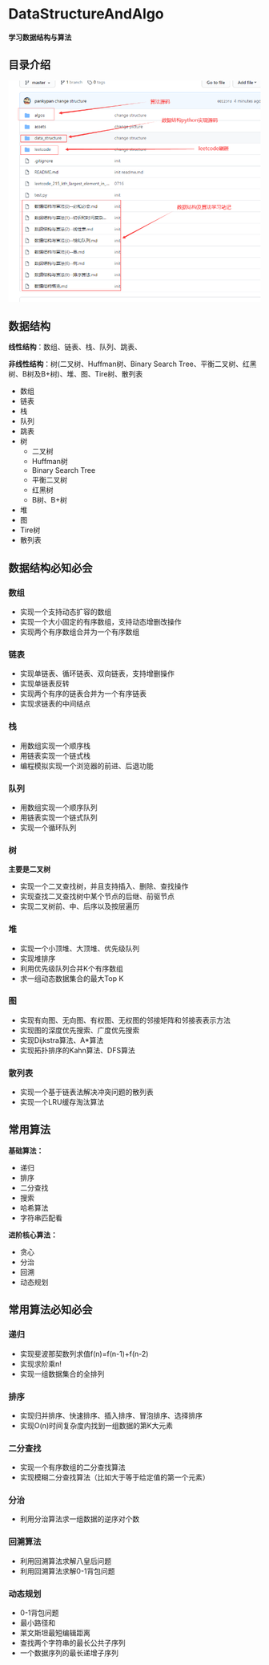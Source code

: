 # DataStructureAndAlgo

**学习数据结构与算法**



## 目录介绍

![QQ截图20200718090448](assets/QQ截图20200718090448.png)



## 数据结构

**线性结构**：数组、链表、栈、队列、跳表、

**非线性结构**：树(二叉树、Huffman树、Binary Search Tree、平衡二叉树、红黑树、B树及B+树)、堆、图、Tire树、散列表

- 数组
- 链表
- 栈
- 队列
- 跳表
- 树
  - 二叉树
  - Huffman树
  - Binary Search Tree
  - 平衡二叉树
  - 红黑树
  - B树、B+树
- 堆
- 图
- Tire树
- 散列表



## 数据结构必知必会

### 数组

- 实现一个支持动态扩容的数组
- 实现一个大小固定的有序数组，支持动态增删改操作
- 实现两个有序数组合并为一个有序数组



### 链表

- 实现单链表、循环链表、双向链表，支持增删操作
- 实现单链表反转
- 实现两个有序的链表合并为一个有序链表
- 实现求链表的中间结点



### 栈

- 用数组实现一个顺序栈
- 用链表实现一个链式栈
- 编程模拟实现一个浏览器的前进、后退功能



### 队列

- 用数组实现一个顺序队列
- 用链表实现一个链式队列
- 实现一个循环队列



### 树

**主要是二叉树**

- 实现一个二叉查找树，并且支持插入、删除、查找操作
- 实现查找二叉查找树中某个节点的后继、前驱节点
- 实现二叉树前、中、后序以及按层遍历



### 堆

- 实现一个小顶堆、大顶堆、优先级队列
- 实现堆排序
- 利用优先级队列合并K个有序数组
- 求一组动态数据集合的最大Top K



### 图

- 实现有向图、无向图、有权图、无权图的邻接矩阵和邻接表表示方法
- 实现图的深度优先搜索、广度优先搜索
- 实现Dijkstra算法、A*算法
- 实现拓扑排序的Kahn算法、DFS算法



### 散列表

- 实现一个基于链表法解决冲突问题的散列表
- 实现一个LRU缓存淘汰算法



## 常用算法

**基础算法：**

- 递归
- 排序
- 二分查找
- 搜索
- 哈希算法
- 字符串匹配看



**进阶核心算法：**

- 贪心
- 分治
- 回溯
- 动态规划



## 常用算法必知必会

### 递归

- 实现斐波那契数列求值f(n)=f(n-1)+f(n-2)
- 实现求阶乘n!
- 实现一组数据集合的全排列



### 排序

- 实现归并排序、快速排序、插入排序、冒泡排序、选择排序
- 实现O(n)时间复杂度内找到一组数据的第K大元素



### 二分查找

- 实现一个有序数组的二分查找算法
- 实现模糊二分查找算法（比如大于等于给定值的第一个元素）



### 分治

- 利用分治算法求一组数据的逆序对个数



### 回溯算法

- 利用回溯算法求解八皇后问题
- 利用回溯算法求解0-1背包问题



### 动态规划

- 0-1背包问题
- 最小路径和
- 莱文斯坦最短编辑距离
- 查找两个字符串的最长公共子序列
- 一个数据序列的最长递增子序列
